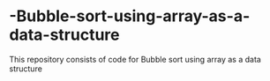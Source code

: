 # -Bubble-sort-using-array-as-a-data-structure
This repository consists of code for  Bubble sort using array as a data structure
